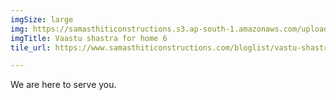 ```yaml
---
imgSize: large
img: https://samasthiticonstructions.s3.ap-south-1.amazonaws.com/uploads/[GetPaidStock.com]-623186973c5fd.jpg
imgTitle: Vaastu shastra for home 6
tile_url: https://www.samasthiticonstructions.com/bloglist/vastu-shastra-tips-for-home/

---
```

We are here to serve you.
